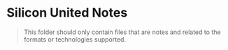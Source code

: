 # Silicon United Notes
> This folder should only contain files that are notes and related to the formats or technologies supported.
